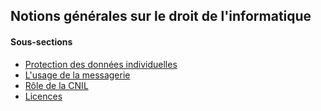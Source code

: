 ## Notions générales sur le droit de l'informatique

#### Sous-sections

* [Protection des données individuelles](protection-des-donnees-individuelles.md)
* [L'usage de la messagerie](lusage-de-la-messagerie.md)
* [Rôle de la CNIL](role-de-la-cnil.md)
* [Licences](licences.md)
